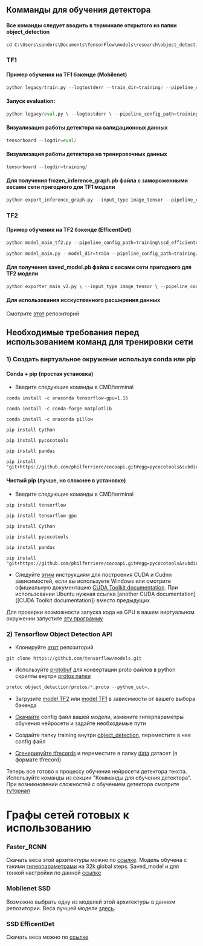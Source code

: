 ## Комманды для обучения детектора

#### Все команды следует вводить в терминале открытого из папки object_detection

```python
cd C:\Users\sondors\Documents\TensorFlow\models\research\object_detection
```
### TF1

#### Пример обучения на TF1 бэкенде (Mobilenet)

```python
python legacy/train.py --logtostderr --train_dir=training/ --pipeline_config_path=training/ssd_mobilenet_v1_coco.config
```

#### Запуск evaluation:

```python
python legacy/eval.py \ --logtostderr \ --pipeline_config_path=training/ssd_mobilenet_v1_coco.config \ --checkpoint_dir=training/ \ --eval_dir=eval/
```

#### Визуализация работы детектора на валидационных данных

```python
tensorboard --logdir=eval/
```

#### Визуализация работы детектора на тренировочных данных

```python
tensorboard --logdir=training/
```

#### Для получения frozen_inference_graph.pb файла с замороженными весами сети пригодного для TF1 модели

```python
python export_inference_graph.py --input_type image_tensor --pipeline_config_path training/ssd_mobilenet_v1_coco.config --trained_checkpoint_prefix training/model.ckpt-85000 --output_directory ssd_mobilenet_v1_coco\saved_model
```

### TF2

#### Пример обучения на TF2 бэкенде (EfficentDet)

```python
python model_main_tf2.py --pipeline_config_path=training\ssd_efficientdet_d3_896x896.config --model_dir=training --num_train_steps=50000 --sample_1_of_n_eval_examples=1 --alsologtostderr
```
```python
python model_main.py --model_dir=train --pipeline_config_path=training/ssd_efficientdet_d3_896x896.config --alsologtostderr --num_train_steps=80000 --num_eval_steps=1000
```

#### Для получения saved_model.pb файла с весами сети пригодного для TF2 модели

```python
python exporter_main_v2.py \ --input_type image_tensor \ --pipeline_config_path training/ssd_efficientdet_d3_896x896.config \ --trained_checkpoint_dir training \ --output_directory efficientdet_d3_coco17_tpu-32/saved_mode
```

#### Для использования исскуственного расширения данных

Смотрите [этот](https://github.com/tensorflow/models/blob/master/research/object_detection/protos/preprocessor.proto) репозиторий

## Необходимые требования перед использованием команд для тренировки сети

### 1) Создать виртуальное окружение используя conda или pip

#### Conda + pip (простая установка)

- Введите следующие команды в CMD/terminal

```
conda install -c anaconda tensorflow-gpu=1.15
```
```
conda install -c conda-forge matplotlib
```
```
conda install -c anaconda pillow
```
```
pip install Cython
```
```
pip install pycocotools
```
```
pip install pandas
```
```
pip install "git+https://github.com/philferriere/cocoapi.git#egg=pycocotools&subdirectory=PythonAPI"
```

#### Чистый pip (лучше, но сложнее в установке)

- Введите следующие команды в CMD/terminal

```
pip install tensorflow
```
```
pip install tensorflow-gpu
```
```
pip install Cython
```
```
pip install pycocotools
```
```
pip install pandas
```
```
pip install "git+https://github.com/philferriere/cocoapi.git#egg=pycocotools&subdirectory=PythonAPI"
```
- Следуйте [этим](https://towardsdatascience.com/installing-tensorflow-with-cuda-cudnn-and-gpu-support-on-windows-10-60693e46e781) инструкциям для построения CUDA и Cudnn зависимостей, если вы используете Windows или смотрите официальную документацию [CUDA Toolkit documentation](https://docs.nvidia.com/cuda/cuda-installation-guide-microsoft-windows/index.html). При использовании Ubuntu нужная ссылка [another CUDA documentation]([CUDA Toolkit documentation]) вместо предыдущих

Для проверки возможности запуска кода на GPU в вашем виртуальном окружении запустите [эту программу](https://github.com/IgorSondors/cv-trash/blob/master/TFcheck.py)

### 2) Tensorflow Object Detection API

- Клонируйте [этот](https://github.com/tensorflow/models.git) репозиторий
```
git clone https://github.com/tensorflow/models.git
```

- Используйте [protobuf](https://developers.google.com/protocol-buffers/) для конвертации proto файлов в python скрипты внутри [protos папки](https://github.com/tensorflow/models/tree/master/research/object_detection/protos)
```python
protoc object_detection/protos/*.proto --python_out=.
```
- Загрузите [model TF2](https://github.com/tensorflow/models/blob/master/research/object_detection/g3doc/tf2_detection_zoo.md) или [model TF1](https://github.com/tensorflow/models/blob/master/research/object_detection/g3doc/tf1_detection_zoo.md) в зависимости от вашего выбора бэкенда

- [Скачайте](https://github.com/tensorflow/models/tree/master/research/object_detection/samples/configs) config файл вашей модели, измените гиперпараметры обучения нейросети и задайте необходимые пути

- Создайте папку training внутри [object_detection](https://github.com/tensorflow/models/tree/master/research/object_detection), переместите в нее config файл

- [Сгенерируйте tfrecords](https://github.com/IgorSondors/OCR-for-Russian-documents/tree/master/generate_tfrecords) и переместите в папку [data](https://github.com/tensorflow/models/tree/master/research/object_detection/data) датасет (в формате tfrecord)

Теперь все готово к процессу обучения нейросети детектора текста. Используйте команды из секции "Комманды для обучения детектора". При возникновении сложностей с обучением детектора смотрите [туториал](https://becominghuman.ai/tensorflow-object-detection-api-tutorial-training-and-evaluating-custom-object-detector-ed2594afcf73)

# Графы сетей готовых к использованию

### Faster_RCNN

Скачать веса этой архитектуры можно по [ссылке](https://drive.google.com/file/d/1LFpO1DsDm2EHcYFPWQfAikgnHQ3mNPGm/view?usp=sharing). Модель обучена с такими [гиперпараметрами](https://github.com/IgorSondors/text_detector/blob/master/faster_rcnn_resnet101_coco.config) на 32k global steps. Saved_model и для тонкой настройки по данной [ссылке](https://drive.google.com/file/d/1K4k6xtebwUEpAQeSHLPx1m3MynHhQHjZ/view?usp=sharing)

### Mobilenet SSD

Возможно выбрать одну из моделей этой архитектуры в данном репозитории. Веса лучшей модели [здесь](https://github.com/IgorSondors/OCR-for-Russian-documents/blob/master/frozen_inference_graph.pb).

### SSD EfficentDet

Скачать веса можно по [ссылке](https://drive.google.com/drive/folders/13J2zvihwHqyxmsTtWH4QU_9b5r9oxNL5?usp=sharing)
